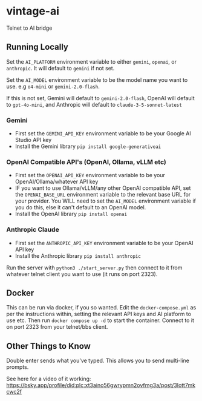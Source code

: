 # vintage-ai
Telnet to AI bridge

## Running Locally
Set the `AI_PLATFORM` environment variable to either `gemini`, `openai`, or `anthropic`.  It will default to `gemini` if not set.

Set the `AI_MODEL` environment variable to be the model name you want to use.  e.g `o4-mini` or `gemini-2.0-flash`. 

If this is not set, Gemini will default to `gemini-2.0-flash`, OpenAI will default to `gpt-4o-mini`, and Anthropic will default to `claude-3-5-sonnet-latest`

### Gemini
- First set the `GEMINI_API_KEY` environment variable to be your Google AI Studio API key
- Install the Gemini library `pip install google-generativeai`

### OpenAI Compatible API's (OpenAI, Ollama, vLLM etc)
- First set the `OPENAI_API_KEY` environment variable to be your OpenAI/Ollama/whatever API key
- IF you want to use Ollama/vLLM/any other OpenAI compatible API, set the `OPENAI_BASE_URL` environment variable to the relevant base URL for your provider. You WILL need to set the `AI_MODEL` environment variable if you do this, else it can't default to an OpenAI model.
- Install the OpenAI library `pip install openai`

### Anthropic Claude
- First set the `ANTHROPIC_API_KEY` environment variable to be your OpenAI API key
- Install the Anthropic library `pip install anthropic`

Run the server with `python3 ./start_server.py` then connect to it from whatever telnet client you want to use (it runs on port 2323).

## Docker
This can be run via docker, if you so wanted.  Edit the `docker-compose.yml` as per the instructions within, setting the relevant API keys and AI platform to use etc.
Then run `docker compose up -d` to start the container.
Connect to it on port 2323 from your telnet/bbs client.

## Other Things to Know
Double enter sends what you've typed.  This allows you to send multi-line prompts.

See here for a video of it working: https://bsky.app/profile/did:plc:xt3aino56gwrypmn2ovfmg3a/post/3lott7mkcwc2f
